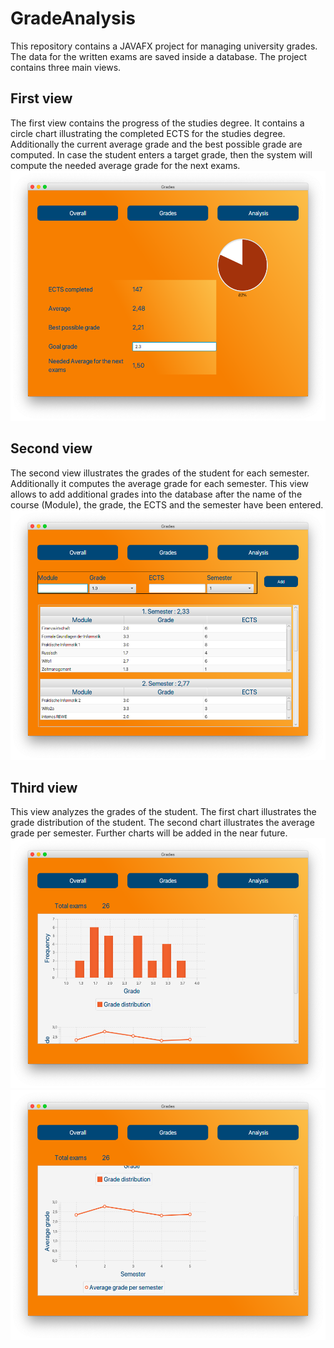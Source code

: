 # GradeAnalysis
This repository contains a JAVAFX project for managing university grades. The data for the written exams are saved inside a database. 
The project contains three main views.

## First view
The first view contains the progress of the studies degree. It contains a circle chart illustrating the completed ECTS for the studies degree. Additionally the current
average grade and the best possible grade are computed. In case the student enters a target grade, then the system will compute the needed
average grade for the next exams.
<img src="/docs/Overall.png" width="600" height="400">

## Second view
The second view illustrates the grades of the student for each semester. Additionally it computes the average grade for each semester. This view allows to add additional
grades into the database after the name of the course (Module), the grade, the ECTS and the semester have been entered.
<img src="/docs/Grades.png" width="600" height="400">

## Third view
This view analyzes the grades of the student. The first chart illustrates the grade distribution of the student. The second chart illustrates the average grade per semester.
Further charts will be added in the near future.
<img src="/docs/Analysis1.png" width="600" height="400">
<img src="/docs/Analysis2.png" width="600" height="400">

